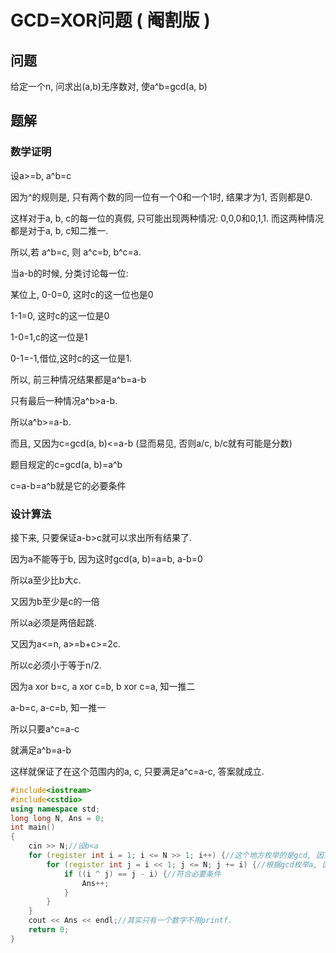 # GCD=XOR问题 ( 阉割版 )

## 问题

给定一个n, 问求出(a,b)无序数对, 使a^b=gcd(a, b)

## 题解

### 数学证明

设a>=b, a^b=c

因为^的规则是, 只有两个数的同一位有一个0和一个1时, 结果才为1, 否则都是0.

这样对于a, b, c的每一位的真假, 只可能出现两种情况: 0,0,0和0,1,1. 而这两种情况都是对于a, b, c知二推一.

所以,若 a^b=c, 则 a^c=b, b^c=a.

当a-b的时候, 分类讨论每一位:

某位上, 0-0=0, 这时c的这一位也是0

1-1=0, 这时c的这一位是0

1-0=1,c的这一位是1

0-1=-1,借位,这时c的这一位是1.

所以, 前三种情况结果都是a^b=a-b

只有最后一种情况a^b>a-b.

所以a^b>=a-b.

而且, 又因为c=gcd(a, b)<=a-b (显而易见, 否则a/c, b/c就有可能是分数)

题目规定的c=gcd(a, b)=a^b

c=a-b=a^b就是它的必要条件

### 设计算法

接下来, 只要保证a-b>c就可以求出所有结果了.

因为a不能等于b, 因为这时gcd(a, b)=a=b, a-b=0

所以a至少比b大c.

又因为b至少是c的一倍

所以a必须是两倍起跳.

又因为a<=n, a>=b+c>=2c.

所以c必须小于等于n/2.

因为a xor b=c, a xor c=b, b xor c=a, 知一推二

a-b=c, a-c=b, 知一推一

所以只要a^c=a-c

就满足a^b=a-b

这样就保证了在这个范围内的a, c, 只要满足a^c=a-c, 答案就成立.

```c++
#include<iostream>
#include<cstdio>
using namespace std;
long long N, Ans = 0;
int main()
{
	cin >> N;//设b<a
	for (register int i = 1; i <= N >> 1; i++) {//这个地方枚举的是gcd, 因为gcd一定小于b, 并且gcd=a^b=a-b, 所以gcd一定小于a/2(也就是N/2), 这样gcd就一定小于b了
		for (register int j = i << 1; j <= N; j += i) {//根据gcd枚举a, 因为是倍数关系, 所以增量为gcd, 而且a>b且b最小就是gcd的一倍, 所以a是两倍起跳
			if ((i ^ j) == j - i) {//符合必要条件
				Ans++;
			}
		}
	}
	cout << Ans << endl;//其实只有一个数字不用printf.
	return 0;
}
```

